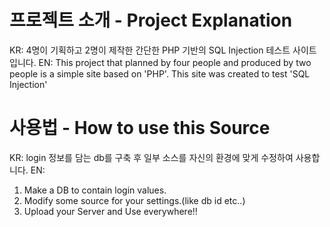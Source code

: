 # 프로젝트 소개 - Project Explanation #

KR: 4명이 기획하고 2명이 제작한 간단한 PHP 기반의 SQL Injection 테스트 사이트입니다.
EN: This project that planned by four people and produced by two people is a simple site based on 'PHP'.
    This site was created to test 'SQL Injection'
 
# 사용법 - How to use this Source #

KR: login 정보를 담는 db를 구축 후 일부 소스를 자신의 환경에 맞게 수정하여 사용합니다.
EN:
  1. Make a DB to contain login values.
  2. Modify some source for your settings.(like db id etc..)
  3. Upload your Server and Use everywhere!!
